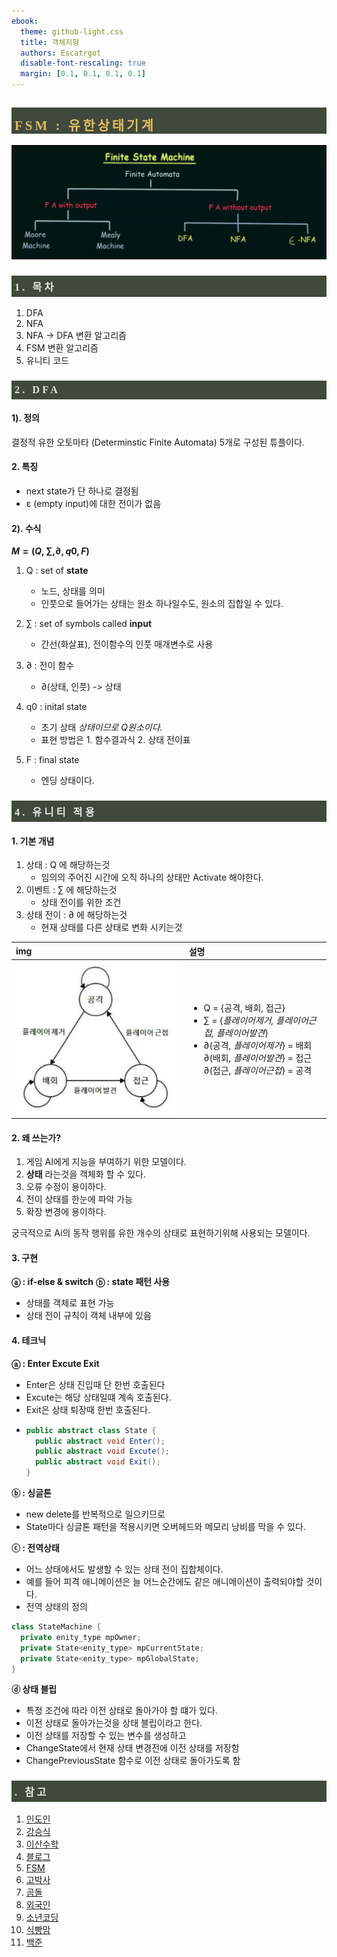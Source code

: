 ```yaml
---
ebook:
  theme: github-light.css
  title: 객체지향
  authors: Escatrgot
  disable-font-rescaling: true
  margin: [0.1, 0.1, 0.1, 0.1]
---
```

<style>
    @import url('https://fonts.googleapis.com/css2?family=Fredericka+the+Great&display=swap');
    @font-face {
        font-family: 'Humanbumsuk';
        src: url('https://cdn.jsdelivr.net/gh/projectnoonnu/noonfonts_2210-2@1.0/Humanbumsuk.woff2') format('woff2');
        font-weight: normal;
        font-style: normal;
    }
    h3.quest { font-weight: bold; border: 3px solid; color: #A0F !important;}
    .quest { font-weight: bold; color: #A5F !important;}
    h2 { letter-spacing : 4px; font-family: 'Fredericka the Great', "Humanbumsuk"; border-top: 12px solid #40493c; border-left: 5px solid #40493c; border-right: 5px solid #40493c; background-color: #40493c; color: #FFD466D5 !important; font-weight: bold;}
    h3 { letter-spacing : 4px; font-family: 'Fredericka the Great', "Humanbumsuk"; border-top: 12px solid #40493c; border: 5px solid #40493c; background-color: #40493c; color: #FFFFFFDF !important;}
</style>

## FSM : 유한상태기계
![](2023-01-03-12-25-24.png)

### 1. 목차
1. DFA
2. NFA
3. NFA -> DFA 변환 알고리즘
4. FSM 변환 알고리즘
5. 유니티 코드


### 2. DFA
#### 1). 정의
결정적 유한 오토마타 (Determinstic Finite Automata)
5개로 구성된 튜플이다.

#### 2. 특징
* next state가 단 하나로 결정됨
* ε (empty input)에 대한 전이가 없음

#### 2). 수식
**${M = (Q, ∑, ∂, q0, F)}$**

1. Q : set of **state**
   * 노드, 상태를 의미
   * 인풋으로 들어가는 상태는 원소 하나일수도, 원소의 집합일 수 있다.
  
2. ∑ : set of symbols called **input** 
   * 간선(화살표), 전이함수의 인풋 매개변수로 사용

3. ∂ : 전이 함수 
   * ∂(상태, 인풋) -> 상태

4. q0 : inital state 
   * 초기 상태 *상태이므로 Q원소이다.*
   * 표현 방법은 1. 함수결과식 2. 상태 전이표
5. F : final state
   * 엔딩 상태이다.

### 4. 유니티 적용
#### 1. 기본 개념

1. 상태 : Q 에 해당하는것
   * 임의의 주어진 시간에 오직 하나의 상태만 Activate 해야한다.
2. 이벤트 : ∑ 에 해당하는것
   * 상태 전이를 위한 조건
3. 상태 전이 : ∂ 에 해당하는것
   * 현재 상태를 다른 상태로 변화 시키는것

|img|설명|
|:--|:--|
| <img src="2023-01-03-11-46-23.png" width=400px> | <ul> <li>Q = {공격, 배회, 접근}</li> <li>∑ = {<i>플레이어제거, 플레이어근접, 플레이어발견</i>}</li> <li>∂(공격, <i>플레이어제거</i>} = 배회<br>∂(배회, <i>플레이어발견</i>} = 접근<br>∂(접근, <i>플레이어근접</i>} = 공격</li></ul>|

#### 2. 왜 쓰는가?
1. 게임 AI에게 지능을 부여하기 위한 모델이다.
2. **상태** 라는것을 객체화 할 수 있다.
3. 오류 수정이 용이하다. 
4. 전이 상태를 한눈에 파악 가능
5. 확장 변경에 용이하다.

궁극적으로 Ai의 동작 행위를 유한 개수의 상태로 표현하기위해 사용되는 모델이다.

#### 3. 구현
**ⓐ : if-else & switch**
**ⓑ : state 패턴 사용**
  * 상태를 객체로 표현 가능
  * 상태 전이 규칙이 객체 내부에 있음

#### 4. 테크닉
**ⓐ : Enter Excute Exit**

* Enter은 상태 진입때 단 한번 호출된다
* Excute는 해당 상태일떄 계속 호출된다.
* Exit은 상태 퇴장때 한번 호출된다.
*
  ```cs
  public abstract class State {
    public abstract void Enter();
    public abstract void Excute();
    public abstract void Exit();
  }
  ```

**ⓑ : 싱글톤**
* new delete를 반복적으로 일으키므로
* State마다 싱글톤 패턴을 적용시키면 오버헤드와 메모리 낭비를 막을 수 있다.

**ⓒ : 전역상태**
* 어느 상태에서도 발생할 수 있는 상태 전이 집합체이다.
* 예를 들어 피격 애니메이션은 늘 어느순간에도 같은 애니메이션이 출력되야할 것이다.
* 전역 상태의 정의 
```cs
class StateMachine {
  private enity_type mpOwner;
  private State<enity_type> mpCurrentState;
  private State<enity_type> mpGlobalState;
}
```

**ⓓ 상태 블립**
* 특정 조건에 따라 이전 상태로 돌아가야 할 떄가 있다.
* 이전 상태로 돌아가는것을 상태 블립이라고 한다.
* 이전 상태를 저장할 수 있는 변수를 생성하고
* ChangeState에서 현재 상태 변경전에 이전 상태를 저장함
* ChangePreviousState 함수로 이전 상태로 돌아가도록 함


### . 참고
1. [인도인](https://www.youtube.com/watch?v=Qa6csfkK7_I)
2. [강승식](https://www.youtube.com/watch?v=TzXOj-XRC-U)
3. [이산수학](https://www.youtube.com/watch?v=-Xy2Zhe0kqU)
4. [블로그](https://dokhakdubini.tistory.com/451)
5. [FSM](https://m.blog.naver.com/PostView.naver?isHttpsRedirect=true&blogId=jerrypoiu&logNo=221235988023)
6. [고박사](https://www.youtube.com/watch?v=O_NJaHpbjaI&t=15s)
7. [곰돌](https://www.youtube.com/watch?v=MowE3moQ_Cw&t=3s)
8. [외국인](https://www.youtube.com/watch?v=5PTd0WdKB-4)
9. [소년코딩](https://www.youtube.com/watch?v=5PTd0WdKB-4)
10. [식빵맘](https://ansohxxn.github.io/unity%20lesson%201/chapter9-1/)
11. [백준](https://www.acmicpc.net/problem/1013)